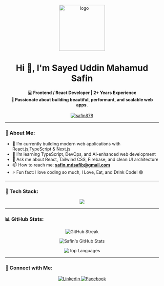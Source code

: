 <p align="center">
  <img src="https://i.postimg.cc/4dzkbKbz/1714645446670.jpg" width="150" alt="logo" />
</p>

<h1 align="center">Hi 👋, I'm Sayed Uddin Mahamud Safin</h1>
<h4 align="center">
  💻 Frontend / React Developer | 2+ Years Experience<br/>
  🚀 Passionate about building beautiful, performant, and scalable web apps.
</h4>

<p align="center">
  <a href="https://github.com/safin878">
    <img src="https://komarev.com/ghpvc/?username=safin878&label=Profile%20views&color=0e75b6&style=flat" alt="safin878" />
  </a>
</p>

---

### 🧠 About Me:

- 🔭 I’m currently building modern web applications with React.js,TypeScript & Next.js  
- 🌱 I’m learning TypeScript, DevOps, and AI-enhanced web development  
- 💬 Ask me about React, Tailwind CSS, Firebase, and clean UI architecture  
- 📫 How to reach me: **safin.mdsafib@gmail.com**  
- ⚡ Fun fact: I love coding so much, I Love, Eat, and Drink Code! 😄

---

### 🚀 Tech Stack:

<p align="center">
  <img src="https://skillicons.dev/icons?i=html,css,js,ts,react,nextjs,nodejs,mongodb,tailwind,git,figma,firebase" />
</p>

---

### 📊 GitHub Stats:

<p align="center">
  <img src="https://github-readme-streak-stats.herokuapp.com/?user=safin878&theme=tokyonight&hide_border=true" alt="GitHub Streak" />
</p>

<p align="center">
  <img src="https://github-readme-stats.vercel.app/api?username=safin878&show_icons=true&theme=tokyonight&hide_border=true" alt="Safin's GitHub Stats" />
</p>

<p align="center">
  <img src="https://github-readme-stats.vercel.app/api/top-langs/?username=safin878&layout=compact&theme=tokyonight&hide_border=true" alt="Top Languages" />
</p>

---

### 🤝 Connect with Me:

<p align="center">
  <a href="https://www.linkedin.com/in/safin24" target="_blank">
    <img src="https://skillicons.dev/icons?i=linkedin" alt="LinkedIn" />
  </a>
  <a href="https://web.facebook.com/safin.mdsafib" target="_blank">
    <img src="https://skillicons.dev/icons?i=facebook" alt="Facebook" />
  </a>
</p>
